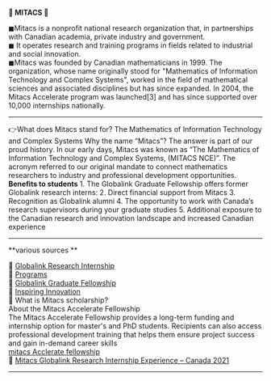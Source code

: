 **👑 MITACS 👑**

◼Mitacs is a nonprofit national research organization that, in partnerships with Canadian academia, private industry and government.      
◼ It operates research and training programs in fields related to industrial and social innovation.    
◼Mitacs was founded by Canadian mathematicians in 1999. The organization, whose name originally stood for "Mathematics of Information Technology and Complex Systems", worked in the field of mathematical sciences and associated disciplines but has since expanded. In 2004, the Mitacs Accelerate program was launched[3] and has since supported over 10,000 internships nationally.  

-----------------------------------------------------------------------------------------------------------------------------------------------------------------------------
👉What does Mitacs stand for?
The Mathematics of Information Technology and Complex Systems
Why the name “Mitacs”? The answer is part of our proud history. In our early days, Mitacs was known as “The Mathematics of Information Technology and Complex Systems, (MITACS NCE)”. The acronym referred to our original mandate to connect mathematics researchers to industry and professional development opportunities.                             
              **Benefits to students**
             1. The Globalink Graduate Fellowship offers former Globalink research interns:
             2. Direct financial support from Mitacs
             3. Recognition as Globalink alumni
             4. The opportunity to work with Canada’s research supervisors during your graduate studies
             5. Additional exposure to the Canadian research and innovation landscape and increased Canadian experience  

---------------------------------------------------------------------------------------------------------------------------------------------------------------------------

**various sources **    

🔘  [Globalink Research Internship](https://www.mitacs.ca/en/programs/globalink/globalink-research-internship)       
🔘  [Programs](https://www.mitacs.ca/en/programs)     
🔘  [Globalink Graduate Fellowship](https://www.mitacs.ca/en/programs/globalink/globalink-graduate-fellowship)         
🔘  [  Inspiring Innovation  ](https://www.mitacs.ca/en?language=fr)   
🔘    What is Mitacs scholarship?   
      About the Mitacs Accelerate Fellowship   
      The Mitacs Accelerate Fellowship provides a long-term funding and internship option for master's and PhD students. Recipients can also access professional development             training that helps them ensure project success and gain in-demand career skills    
      [mitacs Acclerate fellowship](https://www.mitacs.ca/en/programs/accelerate/fellowship)    
 🔘  [  Mitacs Globalink Research Internship Experience – Canada 2021 ](https://www.geeksforgeeks.org/mitacs-globalink-research-internship-experience-canada-2021/)    
 
---------------------------------------------------------------------------------------------------------------------------------------------------------------



























